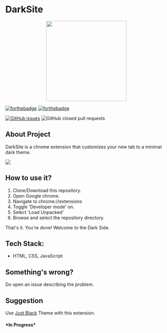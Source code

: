 # DarkSite

<p align="center">
    <img width="250px" src="https://github.com/sudo-rgorai/DarkSite/blob/master/assets/images/logo_dark.png"/>
</p>

[![forthebadge](https://forthebadge.com/images/badges/built-by-developers.svg)](https://forthebadge.com)
[![forthebadge](https://forthebadge.com/images/badges/made-with-javascript.svg)](https://forthebadge.com)

[![GitHub issues](https://img.shields.io/github/issues/sudo-rgorai/DarkSite?color=Green&style=for-the-badge)](https://github.com/sudo-rgorai/DarkSite/issues)
![GitHub closed pull requests](https://img.shields.io/github/issues-pr-closed-raw/sudo-rgorai/DarkSite?style=for-the-badge)



## About Project

DarkSite is a chrome extension that customizes your new tab to a minimal dark theme.

<img src="https://github.com/sudo-rgorai/DarkSite/blob/master/assets/images/demo.png"/>

## How to use it?

1. Clone/Download this repository.
2. Open Google chrome.
3. Navigate to chrome://extensions
4. Toggle 'Developer mode' on.
5. Select 'Load Unpacked'
6. Browse and select the repository directory.  
  
  
That's it. You're done! Welcome to the Dark Side.

## Tech Stack:
+ HTML, CSS, JavaScript

## Something's wrong?

Do open an issue describing the problem.



## Suggestion

Use [Just Black](https://chrome.google.com/webstore/detail/just-black/aghfnjkcakhmadgdomlmlhhaocbkloab)  Theme with this extension.

#### \*In Progress*
